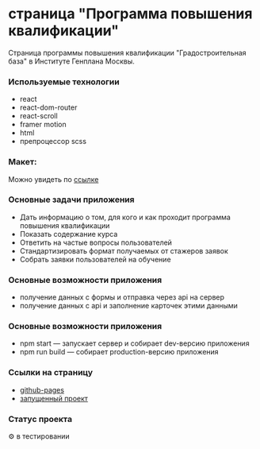 # страница "Программа повышения квалификации"

Страница программы повышения квалификации "Градостроительная база" в Институте Генплана Москвы.

### Используемые технологии

* react
* react-dom-router
* react-scroll
* framer motion
* html
* препроцессор scss

### Макет: 

Можно увидеть по [ссылке](https://www.figma.com/file/TLHeS0FtsQ5dktccbXkAem?node-id=529:5937#351147513)


### Основные задачи приложения

* Дать информацию о том, для кого и как проходит программа повышения квалификации
* Показать содержание курса
* Ответить на частые вопросы пользователей
* Стандартизировать формат получаемых от стажеров заявок
* Собрать заявки пользователей на обучение

### Основные возможности приложения

* получение данных с формы и отправка через api на сервер
* получение данных с api и заполнение карточек этими данными

### Основные возможности приложения

* npm start — запускает сервер и собирает dev-версию приложения
* npm run build — собирает production-версию приложения

### Ссылки на страницу 
- [github-pages](https://inkinyam.github.io/education/)
- [запущенный проект](https://dpo.genplanmos.ru/)


### Статус проекта

⚙️ в тестировании